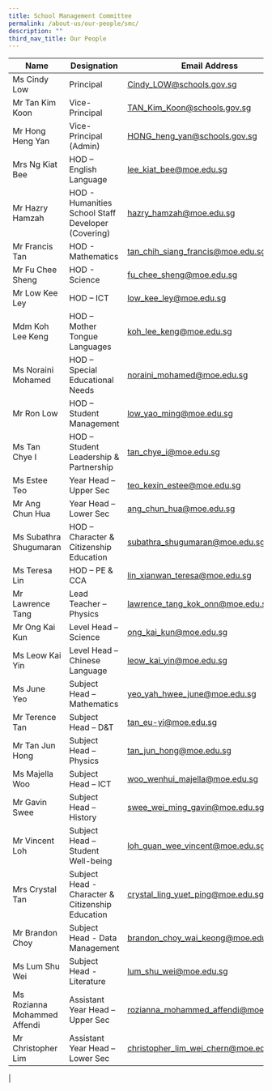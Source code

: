 ```yaml
---
title: School Management Committee
permalink: /about-us/our-people/smc/
description: ""
third_nav_title: Our People
---
```

| Name | Designation | Email Address |
|---|---|---|
| Ms Cindy Low | Principal | [Cindy_LOW@schools.gov.sg](mailto:Cindy_LOW@schools.gov.sg) |
| Mr Tan Kim Koon | Vice-Principal | [TAN_Kim_Koon@schools.gov.sg](mailto:TAN_Kim_Koon@schools.gov.sg) |
| Mr Hong Heng Yan | Vice-Principal (Admin) | [HONG_heng_yan@schools.gov.sg](mailto:HONG_heng_yan@schools.gov.sg) |
| Mrs Ng Kiat Bee | HOD – English Language | [lee_kiat_bee@moe.edu.sg](mailto:lee_kiat_bee@moe.edu.sg) |
| Mr Hazry Hamzah | HOD - Humanities <br>School Staff Developer (Covering) | [hazry_hamzah@moe.edu.sg](mailto:hazry_hamzah@moe.edu.sg) |
| Mr Francis Tan | HOD - Mathematics | [tan_chih_siang_francis@moe.edu.sg](mailto:tan_chih_siang_francis@moe.edu.sg)|
| Mr Fu Chee Sheng | HOD - Science | [fu_chee_sheng@moe.edu.sg](mailto:fu_chee_sheng@moe.edu.sg) |
| Mr Low Kee Ley | HOD – ICT | [low_kee_ley@moe.edu.sg](mailto:low_kee_ley@moe.edu.sg) |
| Mdm Koh Lee Keng | HOD – Mother Tongue Languages | [koh_lee_keng@moe.edu.sg](mailto:koh_lee_keng@moe.edu.sg) |
| Ms Noraini Mohamed | HOD – Special Educational Needs | [noraini_mohamed@moe.edu.sg](mailto:noraini_mohamed@moe.edu.sg) |
| Mr Ron Low | HOD – Student Management | [low_yao_ming@moe.edu.sg](mailto:low_yao_ming@moe.edu.sg) |
| Ms Tan Chye I | HOD – Student Leadership &amp; Partnership | [tan_chye_i@moe.edu.sg](mailto:tan_chye_i@moe.edu.sg) |
| Ms Estee Teo | Year Head – Upper Sec | [teo_kexin_estee@moe.edu.sg](mailto:teo_kexin_estee@moe.edu.sg) |
| Mr Ang Chun Hua | Year Head – Lower Sec | [ang_chun_hua@moe.edu.sg](mailto:ang_chun_hua@moe.edu.sg) |
| Ms Subathra Shugumaran | HOD – Character &amp; Citizenship Education | [subathra_shugumaran@moe.edu.sg](mailto:subathra_shugumaran@moe.edu.sg) |
| Ms Teresa Lin | HOD – PE &amp; CCA | [lin_xianwan_teresa@moe.edu.sg](mailto:lin_xianwan_teresa@moe.edu.sg) |
| Mr Lawrence Tang | Lead Teacher – Physics | [lawrence_tang_kok_onn@moe.edu.sg](mailto:lawrence_tang_kok_onn@moe.edu.sg) |
| Mr Ong Kai Kun | Level Head – Science | [ong_kai_kun@moe.edu.sg](mailto:ong_kai_kun@moe.edu.sg) |
| Ms Leow Kai Yin  | Level Head – Chinese Language | [leow_kai_yin@moe.edu.sg](mailto:leow_kai_yin@moe.edu.sg) |
| Ms June Yeo | Subject Head – Mathematics | [yeo_yah_hwee_june@moe.edu.sg](mailto:yeo_yah_hwee_june@moe.edu.sg) |
| Mr Terence Tan | Subject Head – D&amp;T | [tan_eu-yi@moe.edu.sg](mailto:tan_eu-yi@moe.edu.sg) |
| Mr Tan Jun Hong | Subject Head – Physics | [tan_jun_hong@moe.edu.sg](mailto:tan_jun_hong@moe.edu.sg) |
| Ms Majella Woo | Subject Head – ICT | [woo_wenhui_majella@moe.edu.sg](mailto:woo_wenhui_majella@moe.edu.sg) |
| Mr Gavin Swee  | Subject Head – History | [swee_wei_ming_gavin@moe.edu.sg](mailto:swee_wei_ming_gavin@moe.edu.sg) |
| Mr Vincent Loh | Subject Head – Student Well-being | [loh_guan_wee_vincent@moe.edu.sg](mailto:loh_guan_wee_vincent@moe.edu.sg) |
| Mrs Crystal Tan | Subject Head - Character &amp; Citizenship Education  | [crystal_ling_yuet_ping@moe.edu.sg](mailto:crystal_ling_yuet_ping@moe.edu.sg) |
| Mr Brandon Choy | Subject Head - Data Management  | [brandon_choy_wai_keong@moe.edu.sg](mailto:brandon_choy_wai_keong@moe.edu.sg) |
| Ms Lum Shu Wei | Subject Head - Literature  | [lum_shu_wei@moe.edu.sg](mailto:lum_shu_wei@moe.edu.sg) |
| Ms Rozianna Mohammed Affendi  | Assistant Year Head – Upper Sec | [rozianna_mohammed_affendi@moe.edu.sg](mailto:rozianna_mohammed_affendi@moe.edu.sg) |
| Mr Christopher Lim | Assistant Year Head – Lower Sec | [christopher_lim_wei_chern@moe.edu.sg](mailto:christopher_lim_wei_chern@moe.edu.sg) |
|